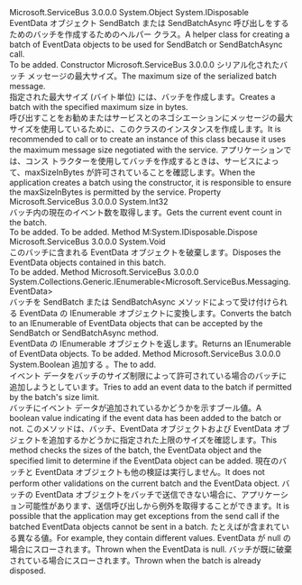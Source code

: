 <Type Name="EventDataBatch" FullName="Microsoft.ServiceBus.Messaging.EventDataBatch">
  <TypeSignature Language="C#" Value="public sealed class EventDataBatch : IDisposable" />
  <TypeSignature Language="ILAsm" Value=".class public auto ansi sealed beforefieldinit EventDataBatch extends System.Object implements class System.IDisposable" />
  <TypeSignature Language="DocId" Value="T:Microsoft.ServiceBus.Messaging.EventDataBatch" />
  <TypeSignature Language="VB.NET" Value="Public NotInheritable Class EventDataBatch&#xA;Implements IDisposable" />
  <TypeSignature Language="F#" Value="type EventDataBatch = class&#xA;    interface IDisposable" />
  <AssemblyInfo>
    <AssemblyName>Microsoft.ServiceBus</AssemblyName>
    <AssemblyVersion>3.0.0.0</AssemblyVersion>
  </AssemblyInfo>
  <Base>
    <BaseTypeName>System.Object</BaseTypeName>
  </Base>
  <Interfaces>
    <Interface>
      <InterfaceName>System.IDisposable</InterfaceName>
    </Interface>
  </Interfaces>
  <Docs>
    <summary>
            <span data-ttu-id="d6a5c-101">EventData オブジェクト SendBatch または SendBatchAsync 呼び出しをするためのバッチを作成するためのヘルパー クラス。</span><span class="sxs-lookup"><span data-stu-id="d6a5c-101">A helper class for creating a batch of EventData objects to be used for SendBatch or SendBatchAsync call.</span></span>
            </summary>
    <remarks>To be added.</remarks>
  </Docs>
  <Members>
    <Member MemberName=".ctor">
      <MemberSignature Language="C#" Value="public EventDataBatch (long maxSizeInBytes);" />
      <MemberSignature Language="ILAsm" Value=".method public hidebysig specialname rtspecialname instance void .ctor(int64 maxSizeInBytes) cil managed" />
      <MemberSignature Language="DocId" Value="M:Microsoft.ServiceBus.Messaging.EventDataBatch.#ctor(System.Int64)" />
      <MemberSignature Language="VB.NET" Value="Public Sub New (maxSizeInBytes As Long)" />
      <MemberSignature Language="F#" Value="new Microsoft.ServiceBus.Messaging.EventDataBatch : int64 -&gt; Microsoft.ServiceBus.Messaging.EventDataBatch" Usage="new Microsoft.ServiceBus.Messaging.EventDataBatch maxSizeInBytes" />
      <MemberType>Constructor</MemberType>
      <AssemblyInfo>
        <AssemblyName>Microsoft.ServiceBus</AssemblyName>
        <AssemblyVersion>3.0.0.0</AssemblyVersion>
      </AssemblyInfo>
      <Parameters>
        <Parameter Name="maxSizeInBytes" Type="System.Int64" />
      </Parameters>
      <Docs>
        <param name="maxSizeInBytes"><span data-ttu-id="d6a5c-102">シリアル化されたバッチ メッセージの最大サイズ。</span><span class="sxs-lookup"><span data-stu-id="d6a5c-102">The maximum size of the serialized batch message.</span></span></param>
        <summary>
            <span data-ttu-id="d6a5c-103">指定された最大サイズ (バイト単位) には、バッチを作成します。</span><span class="sxs-lookup"><span data-stu-id="d6a5c-103">Creates a batch with the specified maximum size in bytes.</span></span>
            </summary>
        <remarks>
            <span data-ttu-id="d6a5c-104">呼び出すことをお勧め<see cref="M:Microsoft.ServiceBus.Messaging.EventHubClient.CreateBatch" />または<see cref="M:Microsoft.ServiceBus.Messaging.EventHubSender.CreateBatch" />サービスとのネゴシエーションにメッセージの最大サイズを使用しているために、このクラスのインスタンスを作成します。</span><span class="sxs-lookup"><span data-stu-id="d6a5c-104">It is recommended to call <see cref="M:Microsoft.ServiceBus.Messaging.EventHubClient.CreateBatch" /> or <see cref="M:Microsoft.ServiceBus.Messaging.EventHubSender.CreateBatch" /> to create an instance of this class because it uses the maximum message size negotiated with the service.</span></span>
            <span data-ttu-id="d6a5c-105">アプリケーションでは、コンス トラクターを使用してバッチを作成するときは、サービスによって、maxSizeInBytes が許可されていることを確認します。</span><span class="sxs-lookup"><span data-stu-id="d6a5c-105">When the application creates a batch using the constructor, it is responsible to ensure the maxSizeInBytes is permitted by the service.</span></span>
            </remarks>
      </Docs>
    </Member>
    <Member MemberName="Count">
      <MemberSignature Language="C#" Value="public int Count { get; }" />
      <MemberSignature Language="ILAsm" Value=".property instance int32 Count" />
      <MemberSignature Language="DocId" Value="P:Microsoft.ServiceBus.Messaging.EventDataBatch.Count" />
      <MemberSignature Language="VB.NET" Value="Public ReadOnly Property Count As Integer" />
      <MemberSignature Language="F#" Value="member this.Count : int" Usage="Microsoft.ServiceBus.Messaging.EventDataBatch.Count" />
      <MemberType>Property</MemberType>
      <AssemblyInfo>
        <AssemblyName>Microsoft.ServiceBus</AssemblyName>
        <AssemblyVersion>3.0.0.0</AssemblyVersion>
      </AssemblyInfo>
      <ReturnValue>
        <ReturnType>System.Int32</ReturnType>
      </ReturnValue>
      <Docs>
        <summary><span data-ttu-id="d6a5c-106">バッチ内の現在のイベント数を取得します。</span><span class="sxs-lookup"><span data-stu-id="d6a5c-106">Gets the current event count in the batch.</span></span></summary>
        <value>To be added.</value>
        <remarks>To be added.</remarks>
      </Docs>
    </Member>
    <Member MemberName="Dispose">
      <MemberSignature Language="C#" Value="public void Dispose ();" />
      <MemberSignature Language="ILAsm" Value=".method public hidebysig newslot virtual instance void Dispose() cil managed" />
      <MemberSignature Language="DocId" Value="M:Microsoft.ServiceBus.Messaging.EventDataBatch.Dispose" />
      <MemberSignature Language="VB.NET" Value="Public Sub Dispose ()" />
      <MemberSignature Language="F#" Value="abstract member Dispose : unit -&gt; unit&#xA;override this.Dispose : unit -&gt; unit" Usage="eventDataBatch.Dispose " />
      <MemberType>Method</MemberType>
      <Implements>
        <InterfaceMember>M:System.IDisposable.Dispose</InterfaceMember>
      </Implements>
      <AssemblyInfo>
        <AssemblyName>Microsoft.ServiceBus</AssemblyName>
        <AssemblyVersion>3.0.0.0</AssemblyVersion>
      </AssemblyInfo>
      <ReturnValue>
        <ReturnType>System.Void</ReturnType>
      </ReturnValue>
      <Parameters />
      <Docs>
        <summary><span data-ttu-id="d6a5c-107">このバッチに含まれる EventData オブジェクトを破棄します。</span><span class="sxs-lookup"><span data-stu-id="d6a5c-107">Disposes the EventData objects contained in this batch.</span></span></summary>
        <remarks>To be added.</remarks>
      </Docs>
    </Member>
    <Member MemberName="ToEnumerable">
      <MemberSignature Language="C#" Value="public System.Collections.Generic.IEnumerable&lt;Microsoft.ServiceBus.Messaging.EventData&gt; ToEnumerable ();" />
      <MemberSignature Language="ILAsm" Value=".method public hidebysig instance class System.Collections.Generic.IEnumerable`1&lt;class Microsoft.ServiceBus.Messaging.EventData&gt; ToEnumerable() cil managed" />
      <MemberSignature Language="DocId" Value="M:Microsoft.ServiceBus.Messaging.EventDataBatch.ToEnumerable" />
      <MemberSignature Language="VB.NET" Value="Public Function ToEnumerable () As IEnumerable(Of EventData)" />
      <MemberSignature Language="F#" Value="member this.ToEnumerable : unit -&gt; seq&lt;Microsoft.ServiceBus.Messaging.EventData&gt;" Usage="eventDataBatch.ToEnumerable " />
      <MemberType>Method</MemberType>
      <AssemblyInfo>
        <AssemblyName>Microsoft.ServiceBus</AssemblyName>
        <AssemblyVersion>3.0.0.0</AssemblyVersion>
      </AssemblyInfo>
      <ReturnValue>
        <ReturnType>System.Collections.Generic.IEnumerable&lt;Microsoft.ServiceBus.Messaging.EventData&gt;</ReturnType>
      </ReturnValue>
      <Parameters />
      <Docs>
        <summary><span data-ttu-id="d6a5c-108">バッチを SendBatch または SendBatchAsync メソッドによって受け付けられる EventData の IEnumerable オブジェクトに変換します。</span><span class="sxs-lookup"><span data-stu-id="d6a5c-108">Converts the batch to an IEnumerable of EventData objects that can be accepted by the SendBatch or SendBatchAsync method.</span></span></summary>
        <returns><span data-ttu-id="d6a5c-109">EventData の IEnumerable オブジェクトを返します。</span><span class="sxs-lookup"><span data-stu-id="d6a5c-109">Returns an IEnumerable of EventData objects.</span></span></returns>
        <remarks>To be added.</remarks>
      </Docs>
    </Member>
    <Member MemberName="TryAdd">
      <MemberSignature Language="C#" Value="public bool TryAdd (Microsoft.ServiceBus.Messaging.EventData eventData);" />
      <MemberSignature Language="ILAsm" Value=".method public hidebysig instance bool TryAdd(class Microsoft.ServiceBus.Messaging.EventData eventData) cil managed" />
      <MemberSignature Language="DocId" Value="M:Microsoft.ServiceBus.Messaging.EventDataBatch.TryAdd(Microsoft.ServiceBus.Messaging.EventData)" />
      <MemberSignature Language="F#" Value="member this.TryAdd : Microsoft.ServiceBus.Messaging.EventData -&gt; bool" Usage="eventDataBatch.TryAdd eventData" />
      <MemberType>Method</MemberType>
      <AssemblyInfo>
        <AssemblyName>Microsoft.ServiceBus</AssemblyName>
        <AssemblyVersion>3.0.0.0</AssemblyVersion>
      </AssemblyInfo>
      <ReturnValue>
        <ReturnType>System.Boolean</ReturnType>
      </ReturnValue>
      <Parameters>
        <Parameter Name="eventData" Type="Microsoft.ServiceBus.Messaging.EventData" />
      </Parameters>
      <Docs>
        <param name="eventData"><span data-ttu-id="d6a5c-110">追加する <see cref="T:Microsoft.ServiceBus.Messaging.EventData" />。</span><span class="sxs-lookup"><span data-stu-id="d6a5c-110">The <see cref="T:Microsoft.ServiceBus.Messaging.EventData" /> to add.</span></span></param>
        <summary><span data-ttu-id="d6a5c-111">イベント データをバッチのサイズ制限によって許可されている場合のバッチに追加しようとしています。</span><span class="sxs-lookup"><span data-stu-id="d6a5c-111">Tries to add an event data to the batch if permitted by the batch's size limit.</span></span></summary>
        <returns><span data-ttu-id="d6a5c-112">バッチにイベント データが追加されているかどうかを示すブール値。</span><span class="sxs-lookup"><span data-stu-id="d6a5c-112">A boolean value indicating if the event data has been added to the batch or not.</span></span></returns>
        <remarks>
            <span data-ttu-id="d6a5c-113">このメソッドは、バッチ、EventData オブジェクトおよび EventData オブジェクトを追加するかどうかに指定された上限のサイズを確認します。</span><span class="sxs-lookup"><span data-stu-id="d6a5c-113">This method checks the sizes of the batch, the EventData object and the specified limit to determine if the EventData object can be added.</span></span> <span data-ttu-id="d6a5c-114">現在のバッチと EventData オブジェクトも他の検証は実行しません。</span><span class="sxs-lookup"><span data-stu-id="d6a5c-114">It does not perform other validations on the current batch and the EventData object.</span></span> <span data-ttu-id="d6a5c-115">バッチの EventData オブジェクトをバッチで送信できない場合に、アプリケーション可能性があります、送信呼び出しから例外を取得することができます。</span><span class="sxs-lookup"><span data-stu-id="d6a5c-115">It is possible that the application may get exceptions from the send call if the batched EventData objects cannot be sent in a batch.</span></span> <span data-ttu-id="d6a5c-116">たとえばが含まれている異なる<see cref="P:Microsoft.ServiceBus.Messaging.EventData.PartitionKey" />値。</span><span class="sxs-lookup"><span data-stu-id="d6a5c-116">For example, they contain different <see cref="P:Microsoft.ServiceBus.Messaging.EventData.PartitionKey" /> values.</span></span>
            </remarks>
        <exception cref="T:System.ArgumentNullException"><span data-ttu-id="d6a5c-117">EventData が null の場合にスローされます。</span><span class="sxs-lookup"><span data-stu-id="d6a5c-117">Thrown when the EventData is null.</span></span></exception>
        <exception cref="T:System.ObjectDisposedException"><span data-ttu-id="d6a5c-118">バッチが既に破棄されている場合にスローされます。</span><span class="sxs-lookup"><span data-stu-id="d6a5c-118">Thrown when the batch is already disposed.</span></span></exception>
      </Docs>
    </Member>
  </Members>
</Type>